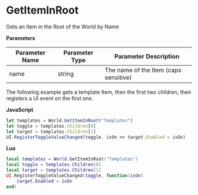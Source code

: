 # GetItemInRoot

Gets an Item in the Root of the World by Name

**Parameters**

Parameter Name | Parameter Type | Parameter Description
--- | --- | ---
name | string | The name of the Item (caps sensitive)

The following example gets a template Item, then the first two children, then registers a UI event on the first one.

**JavaScript**
```js
let templates = World.GetItemInRoot("Templates")
let toggle = templates.Children[0]
let target = templates.Children[1]
UI.RegisterToggleValueChanged(toggle, isOn => target.Enabled = isOn)
```

**Lua**
```lua
local templates = World.GetItemInRoot("Templates")
local toggle = templates.Children[0]
local target = templates.Children[1]
UI.RegisterToggleValueChanged(toggle, function(isOn)
    target.Enabled = isOn
end)
```